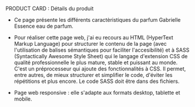 PRODUCT CARD : Détails du produit

- Ce page présente les différents caractèristiques du parfum Gabrielle Essence eau de parfum.

- Pour réaliser cette page web, j'ai eu recours au HTML (HyperText Markup Language) pour structurer le contenu de la page (avec l'utilisation de balises sémantiques pour faciliter l'accesibilité) et à SASS (Syntactically Awesome Style Sheet) qui le langage d'extension CSS de qualité professionnelle le plus mature, stable et puissant au monde. C'est un préprocesseur qui ajoute des fonctionnalités à CSS. Il permet, entre autres, de mieux structurer et simplifier le code, d'éviter les répétitions et plus encore. Le code SASS doit être dans des fichiers.

* Page web responsive : elle s'adapte aux formats desktop, tablette et mobile.
